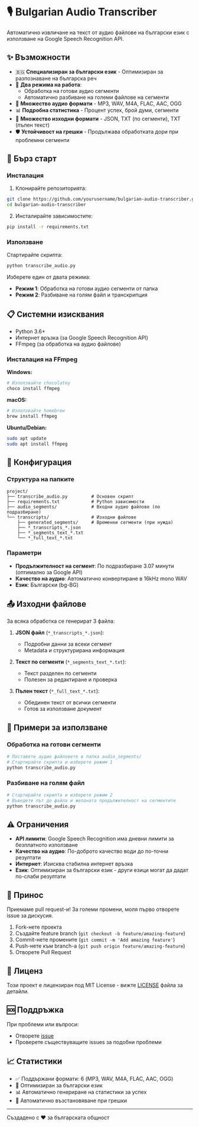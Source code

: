 # 🎙️ Bulgarian Audio Transcriber

Автоматично извличане на текст от аудио файлове на български език с използване на Google Speech Recognition API.

## ✨ Възможности

- 🇧🇬 **Специализиран за български език** - Оптимизиран за разпознаване на българска реч
- 📱 **Два режима на работа**:
  - Обработка на готови аудио сегменти
  - Автоматично разбиване на големи файлове на сегменти
- 🔄 **Множество аудио формати** - MP3, WAV, M4A, FLAC, AAC, OGG
- 📊 **Подробна статистика** - Процент успех, брой думи, сегменти
- 💾 **Множество изходни формати** - JSON, TXT (по сегменти), TXT (пълен текст)
- 🛡️ **Устойчивост на грешки** - Продължава обработката дори при проблемни сегменти

## 🚀 Бърз старт

### Инсталация

1. Клонирайте репозиторията:
```bash
git clone https://github.com/yourusername/bulgarian-audio-transcriber.git
cd bulgarian-audio-transcriber
```

2. Инсталирайте зависимостите:
```bash
pip install -r requirements.txt
```

### Използване

Стартирайте скрипта:
```bash
python transcribe_audio.py
```

Изберете един от двата режима:
- **Режим 1**: Обработка на готови аудио сегменти от папка
- **Режим 2**: Разбиване на голям файл и транскрипция

## 📋 Системни изисквания

- Python 3.6+
- Интернет връзка (за Google Speech Recognition API)
- FFmpeg (за обработка на аудио файлове)

### Инсталация на FFmpeg

**Windows:**
```bash
# Използвайте chocolatey
choco install ffmpeg
```

**macOS:**
```bash
# Използвайте homebrew
brew install ffmpeg
```

**Ubuntu/Debian:**
```bash
sudo apt update
sudo apt install ffmpeg
```

## 🔧 Конфигурация

### Структура на папките
```
project/
├── transcribe_audio.py         # Основен скрипт
├── requirements.txt            # Python зависимости
├── audio_segments/             # Входни аудио файлове (по подразбиране)
└── transcripts/                # Изходни файлове
    ├── generated_segments/     # Временни сегменти (при нужда)
    ├── *_transcripts_*.json
    ├── *_segments_text_*.txt
    └── *_full_text_*.txt
```

### Параметри
- **Продължителност на сегмент**: По подразбиране 3.07 минути (оптимално за Google API)
- **Качество на аудио**: Автоматично конвертиране в 16kHz mono WAV
- **Език**: Български (bg-BG)

## 📤 Изходни файлове

За всяка обработка се генерират 3 файла:

1. **JSON файл** (`*_transcripts_*.json`):
   - Подробни данни за всеки сегмент
   - Metadata и структурирана информация

2. **Текст по сегменти** (`*_segments_text_*.txt`):
   - Текст разделен по сегменти
   - Полезен за редактиране и проверка

3. **Пълен текст** (`*_full_text_*.txt`):
   - Обединен текст от всички сегменти
   - Готов за използване документ

## 🎯 Примери за използване

### Обработка на готови сегменти
```bash
# Поставете аудио файловете в папка audio_segments/
# Стартирайте скрипта и изберете режим 1
python transcribe_audio.py
```

### Разбиване на голям файл
```bash
# Стартирайте скрипта и изберете режим 2
# Въведете път до файла и желаната продължителност на сегментите
python transcribe_audio.py
```

## ⚠️ Ограничения

- **API лимити**: Google Speech Recognition има дневни лимити за безплатното използване
- **Качество на аудио**: По-доброто качество води до по-точни резултати
- **Интернет**: Изисква стабилна интернет връзка
- **Език**: Оптимизиран за български език - други езици могат да дадат по-слаби резултати

## 🤝 Принос

Приемаме pull request-и! За големи промени, моля първо отворете issue за дискусия.

1. Fork-нете проекта
2. Създайте feature branch (`git checkout -b feature/amazing-feature`)
3. Commit-нете промените (`git commit -m 'Add amazing feature'`)
4. Push-нете към branch-а (`git push origin feature/amazing-feature`)
5. Отворете Pull Request

## 📝 Лиценз

Този проект е лицензиран под MIT License - вижте [LICENSE](LICENSE) файла за детайли.

## 🆘 Поддръжка

При проблеми или въпроси:
- Отворете [issue](https://github.com/yourusername/bulgarian-audio-transcriber/issues)
- Проверете съществуващите issues за подобни проблеми

## 📈 Статистики

- ✅ Поддържани формати: 6 (MP3, WAV, M4A, FLAC, AAC, OGG)
- 🎯 Оптимизиран за български език
- 📊 Автоматично генериране на статистики за успех
- 🔄 Автоматично възстановяване при грешки

---

Създадено с ❤️ за българската общност